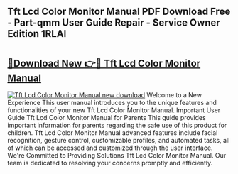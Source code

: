 ## Tft Lcd Color Monitor Manual PDF Download Free - Part-qmm User Guide Repair - Service Owner Edition 1RLAI

# <h2><a href="http://bc61888.oget.top/?id=Tft+Lcd+Color+Monitor+Manual">🔗Download New 👉🔴 Tft Lcd Color Monitor Manual</a></h2>

[![Tft Lcd Color Monitor Manual new download](https://i.imgur.com/5g1atiW.png)](http://bc61888.oget.top/?id=Tft+Lcd+Color+Monitor+Manual)
Welcome to a New Experience This user manual introduces you to the unique features and functionalities of your new Tft Lcd Color Monitor Manual. Important User Guide Tft Lcd Color Monitor Manual for Parents This guide provides important information for parents regarding the safe use of this product for children. Tft Lcd Color Monitor Manual advanced features include facial recognition, gesture control, customizable profiles, and automated tasks, all of which can be accessed and customized through the user interface. We're Committed to Providing Solutions Tft Lcd Color Monitor Manual. Our team is dedicated to resolving your concerns promptly and efficiently.
